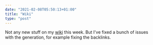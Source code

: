 ```yaml
---
date: "2021-02-08T05:50:13+01:00"
title: "Wiki"
type: "post"
---
```


Not any new stuff on my [wiki](https://wiki.hjertnes.website) this week. But I've fixed a bunch of issues with the generation, for example fixing the backlinks. 